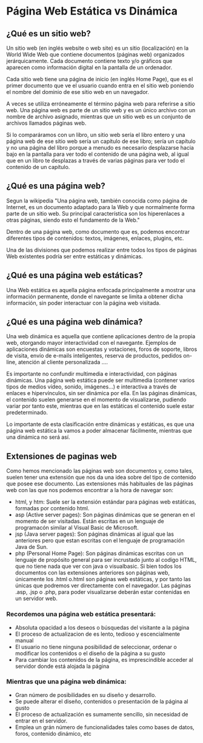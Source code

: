 # Página Web Estática vs Dinámica

## ¿Qué es un sitio web?

Un sitio web (en inglés website o web site) es un sitio (localización) en la World Wide Web que contiene documentos (páginas web) organizados jerárquicamente. Cada documento contiene texto y/o gráficos que aparecen como información digital en la pantalla de un ordenador.

Cada sitio web tiene una página de inicio (en inglés Home Page), que es el primer documento que ve el usuario cuando entra en el sitio web poniendo el nombre del dominio de ese sitio web en un navegador.

A veces se utiliza erróneamente el término página web para referirse a sitio web. Una página web es parte de un sitio web y es un único archivo con un nombre de archivo asignado, mientras que un sitio web es un conjunto de archivos llamados páginas web.

Si lo comparáramos con un libro, un sitio web sería el libro entero y una página web de ese sitio web sería un capítulo de ese libro; sería un capítulo y no una página del libro porque a menudo es necesario desplazarse hacia bajo en la pantalla para ver todo el contenido de una página web, al igual que en un libro te desplazas a través de varias páginas para ver todo el contenido de un capítulo.

## ¿Qué es una página web?

Segun la wikipedia "Una página web, también conocida como página de Internet, es un documento adaptado para la Web y que normalmente forma parte de un sitio web. Su principal característica son los hiperenlaces a otras páginas, siendo esto el fundamento de la Web."

Dentro de una página web, como documento que es, podemos encontrar diferentes tipos de contenidos: textos, imágenes, enlaces, plugins, etc.

Una de las divisiones que podemos realizar entre todos los tipos de páginas Web existentes podría ser entre estáticas y dinámicas.

## ¿Qué es una página web estáticas?

Una Web estática es aquella página enfocada principalmente a mostrar una información permanente, donde el navegante se limita a obtener dicha información, sin poder interactuar con la página web visitada.

## ¿Qué es una página web dinámica?

Una web dinámica es aquella que contiene aplicaciones dentro de la propia web, otorgando mayor interactividad con el navegante. Ejemplos de aplicaciones dinámicas son encuestas y votaciones, foros de soporte, libros de visita, envío de e-mails inteligentes, reserva de productos, pedidos on-line, atención al cliente personalizada ....


Es importante no confundir multimedia e interactividad, con páginas dinámicas. Una página web estática puede ser multimedia (contener varios tipos de medios vídeo, sonido, imágenes...) e interactiva a través de enlaces e hipervínculos, sin ser dinámica por ella. En las páginas dinámicas, el contenido suelen generarse en el momento de visualizarse, pudiendo variar por tanto este, mientras que en las estáticas el contenido suele estar predeterminado.

Lo importante de esta clasificación entre dinámicas y estáticas, es que una página web estática la vamos a poder almacenar fácilmente, mientras que una dinámica no será así.

## Extensiones de paginas web

Como hemos mencionado las páginas web son documentos y, como tales, suelen tener una extensión que nos da una idea sobre del tipo de contenido que posee ese documento. Las extensiones más habituales de las páginas web con las que nos podemos encontrar a la hora de navegar son:

- html, y htm: Suele ser la extensión estándar para páginas web estáticas, formadas por contenido html.
- asp (Active server pages): Son páginas dinámicas que se generan en el momento de ser visitadas. Están escritas en un lenguaje de programacón similar al Visual Basic de Microsoft.
- jsp (Java server pages): Son páginas dinámicas al igual que las anteriores pero que estan escritas con el lenguaje de programación Java de Sun.
- php (Personal Home Page): Son páginas dinámicas escritas con un lenguaje de propósito general para ser incrustado junto al codigo HTML, que no tiene nada que ver con java o visualbasic.
Si bien todos los documentos con las extensiones anteriores son páginas web, únicamente los .html o.html son páginas web estáticas, y por tanto las únicas que podremos ver directamente con el navegador. Las páginas .asp, .jsp o .php, para poder visualizarse deberán estar contenidas en un servidor web.

### Recordemos una página web estática presentará:

- Absoluta opacidad a los deseos o búsquedas del visitante a la página
- El proceso de actualizacion de es lento, tedioso y escencialmente manual
- El usuario no tiene ninguna posibilidad de seleccionar, ordenar o modificar los contenidos o el diseño de la página a su gusto
- Para cambiar los contenidos de la página, es imprescindible acceder al servidor donde está alojada la página

### Mientras que una página web dinámica:

- Gran número de posibilidades en su diseño y desarrollo.
- Se puede alterar el diseño, contenidos o presentación de la página al gusto
- El proceso de actualización es sumamente sencillo, sin necesidad de entrar en el servidor.
- Emplea un grán número de funcionalidades tales como bases de datos, foros, contenido dinámico, etc
